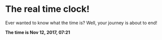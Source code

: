 # The real time clock!

Ever wanted to know what the time is? Well, your journey is about to end!

**The time is Nov 12, 2017, 07:21**